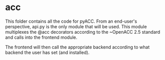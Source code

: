 # acc
This folder contains all the code for pyACC. From an end-user's perspective,
api.py is the only module that will be used. This module multiplexes the
@acc decorators according to the ~OpenACC 2.5 standard and calls into the
frontend module.

The frontend will then call the appropriate backend according to what
backend the user has set (and installed).

